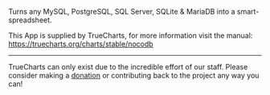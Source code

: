 Turns any MySQL, PostgreSQL, SQL Server, SQLite & MariaDB into a smart-spreadsheet.

This App is supplied by TrueCharts, for more information visit the manual: https://truecharts.org/charts/stable/nocodb

---

TrueCharts can only exist due to the incredible effort of our staff.
Please consider making a [donation](https://truecharts.org/docs/about/sponsor) or contributing back to the project any way you can!
